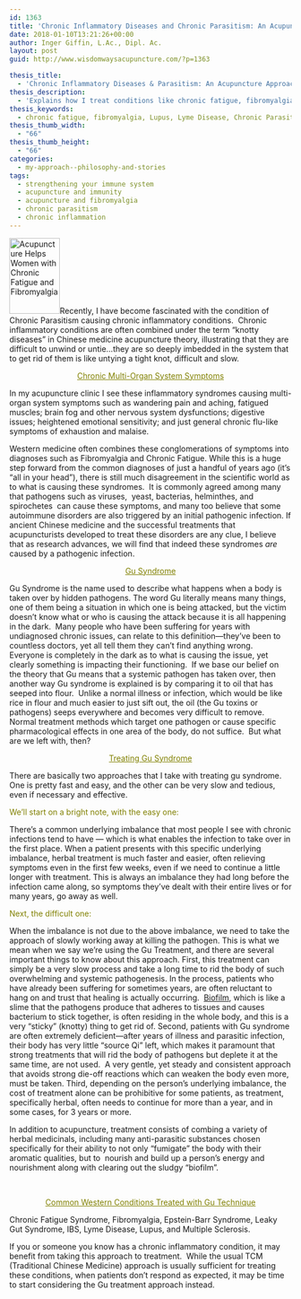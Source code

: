 ```yaml
---
id: 1363
title: 'Chronic Inflammatory Diseases and Chronic Parasitism: An Acupuncture Approach to Treatment'
date: 2018-01-10T13:21:26+00:00
author: Inger Giffin, L.Ac., Dipl. Ac.
layout: post
guid: http://www.wisdomwaysacupuncture.com/?p=1363

thesis_title:
  - 'Chronic Inflammatory Diseases & Parasitism: An Acupuncture Approach'
thesis_description:
  - 'Explains how I treat conditions like chronic fatigue, fibromyalgia, lupus, Lyme Disease, candida, Epstein-barre, & many other inflammatory conditions.'
thesis_keywords:
  - chronic fatigue, fibromyalgia, Lupus, Lyme Disease, Chronic Parasitism, candida, Epstein-Barre
thesis_thumb_width:
  - "66"
thesis_thumb_height:
  - "66"
categories:
  - my-approach--philosophy-and-stories
tags:
  - strengthening your immune system
  - acupuncture and immunity
  - acupuncture and fibromyalgia
  - chronic parasitism
  - chronic inflammation
---
```

[<img class="alignleft size-full wp-image-905" title="Acupuncture Chronic Inflammation Chronic Fatigue" src="http://www.wisdomwaysacupuncture.com/wp-content/uploads/2010/09/43.jpg" alt="Acupuncture Helps Women with Chronic Fatigue and Fibromyalgia" width="90" height="135" />](http://www.wisdomwaysacupuncture.com/wp-content/uploads/2010/09/43.jpg)Recently, I have become fascinated with the condition of Chronic Parasitism causing chronic inflammatory conditions.  Chronic inflammatory conditions are often combined under the term “knotty diseases” in Chinese medicine acupuncture theory, illustrating that they are difficult to unwind or untie…they are so deeply imbedded in the system that to get rid of them is like untying a tight knot, difficult and slow.

<p style="text-align: center;">
  <span style="text-decoration: underline; color: #808000;">Chronic Multi-Organ System Symptoms</span>
</p>

In my acupuncture clinic I see these inflammatory syndromes causing multi-organ system symptoms such as wandering pain and aching, fatigued muscles; brain fog and other nervous system dysfunctions; digestive issues; heightened emotional sensitivity; and just general chronic flu-like symptoms of exhaustion and malaise.

Western medicine often combines these conglomerations of symptoms into diagnoses such as Fibromyalgia and Chronic Fatigue. While this is a huge step forward from the common diagnoses of just a handful of years ago (it’s “all in your head”), there is still much disagreement in the scientific world as to what is causing these syndromes.  It is commonly agreed among many that pathogens such as viruses,  yeast, bacterias, helminthes, and spirochetes  can cause these symptoms, and many too believe that some autoimmune disorders are also triggered by an initial pathogenic infection. If ancient Chinese medicine and the successful treatments that acupuncturists developed to treat these disorders are any clue, I believe that as research advances, we will find that indeed these syndromes _are_ caused by a pathogenic infection.

<p style="text-align: center;">
  <span style="text-decoration: underline; color: #808000;">Gu Syndrome</span>
</p>

Gu Syndrome is the name used to describe what happens when a body is taken over by hidden pathogens. The word Gu literally means many things, one of them being a situation in which one is being attacked, but the victim doesn’t know what or who is causing the attack because it is all happening in the dark.  Many people who have been suffering for years with undiagnosed chronic issues, can relate to this definition—they’ve been to countless doctors, yet all tell them they can’t find anything wrong.  Everyone is completely in the dark as to what is causing the issue, yet clearly something is impacting their functioning.  If we base our belief on the theory that Gu means that a systemic pathogen has taken over, then another way Gu syndrome is explained is by comparing it to oil that has seeped into flour.  Unlike a normal illness or infection, which would be like rice in flour and much easier to just sift out, the oil (the Gu toxins or pathogens) seeps everywhere and becomes very difficult to remove.  Normal treatment methods which target one pathogen or cause specific pharmacological effects in one area of the body, do not suffice.  But what are we left with, then?

<p style="text-align: center;">
  <span style="text-decoration: underline; color: #808000;">Treating Gu Syndrome</span>
</p>

There are basically two approaches that I take with treating gu syndrome. One is pretty fast and easy, and the other can be very slow and tedious, even if necessary and effective.

<span style="color: #808000;">We&#8217;ll start on a bright note, with the easy one:</span>

There&#8217;s a common underlying imbalance that most people I see with chronic infections tend to have &#8212; which is what enables the infection to take over in the first place. When a patient presents with this specific underlying imbalance, herbal treatment is much faster and easier, often relieving symptoms even in the first few weeks, even if we need to continue a little longer with treatment. This is always an imbalance they had long before the infection came along, so symptoms they&#8217;ve dealt with their entire lives or for many years, go away as well.

<span style="color: #808000;">Next, the difficult one:  </span>

When the imbalance is not due to the above imbalance, we need to take the approach of slowly working away at killing the pathogen. This is what we mean when we say we&#8217;re using the Gu Treatment, and there are several important things to know about this approach. First, this treatment can simply be a very slow process and take a long time to rid the body of such overwhelming and systemic pathogenesis. In the process, patients who have already been suffering for sometimes years, are often reluctant to hang on and trust that healing is actually occurring.  <a title="Ridding biofilm with acupuncture and Chinese medicine" href="http://bacteriality.com/2008/05/26/biofilm/" target="_blank" rel="noopener">Biofilm</a>, which is like a slime that the pathogens produce that adheres to tissues and causes bacterium to stick together, is often residing in the whole body, and this is a very “sticky” (knotty) thing to get rid of. Second, patients with Gu syndrome are often extremely deficient—after years of illness and parasitic infection, their body has very little “source Qi” left, which makes it paramount that strong treatments that will rid the body of pathogens but deplete it at the same time, are not used.  A very gentle, yet steady and consistent approach that avoids strong die-off reactions which can weaken the body even more, must be taken. Third, depending on the person&#8217;s underlying imbalance, the cost of treatment alone can be prohibitive for some patients, as treatment, specifically herbal, often needs to continue for more than a year, and in some cases, for 3 years or more.

In addition to acupuncture, treatment consists of combing a variety of herbal medicinals, including many anti-parasitic substances chosen specifically for their ability to not only “fumigate” the body with their aromatic qualities, but to  nourish and build up a person’s energy and nourishment along with clearing out the sludgy “biofilm”.

&nbsp;

<p style="text-align: center;">
  <span style="text-decoration: underline; color: #808000;">Common Western Conditions Treated with Gu Technique</span>
</p>

Chronic Fatigue Syndrome, Fibromyalgia, Epstein-Barr Syndrome, Leaky Gut Syndrome, IBS, Lyme Disease, Lupus, and Multiple Sclerosis.

If you or someone you know has a chronic inflammatory condition, it may benefit from taking this approach to treatment.  While the usual TCM (Traditional Chinese Medicine) approach is usually sufficient for treating these conditions, when patients don’t respond as expected, it may be time to start considering the Gu treatment approach instead.

&nbsp;

&nbsp;
